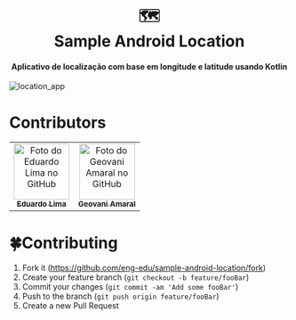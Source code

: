 <h1 align="center">
  🗺️<br>Sample Android Location
</h1>

<h4 align="center">
  Aplicativo de localização com base em longitude e latitude usando Kotlin
</h4>

![location_app](https://user-images.githubusercontent.com/26925002/122577689-7465d780-d029-11eb-82d1-e1981f1a1f8b.PNG)

# Contributors 

<table>
  <tr>
    <td align="center">
      <a href="#">
        <img src="https://avatars.githubusercontent.com/u/43394450?v=4" width="100px;" alt="Foto do Eduardo Lima no GitHub"/><br>
        <sub>
          <b>Eduardo Lima</b>
        </sub>
      </a>
    </td>
    <td align="center">
      <a href="#">
        <img src="https://avatars.githubusercontent.com/u/26925002?v=4" width="100px;" alt="Foto do Geovani Amaral no GitHub"/><br>
        <sub>
          <b>Geovani Amaral</b>
        </sub>
      </a>
    </td>
  </tr>
</table>


# 🍀Contributing
1. Fork it (<https://github.com/eng-edu/sample-android-location/fork>)
2. Create your feature branch (`git checkout -b feature/fooBar`)
3. Commit your changes (`git commit -am 'Add some fooBar'`)
4. Push to the branch (`git push origin feature/fooBar`)
5. Create a new Pull Request
